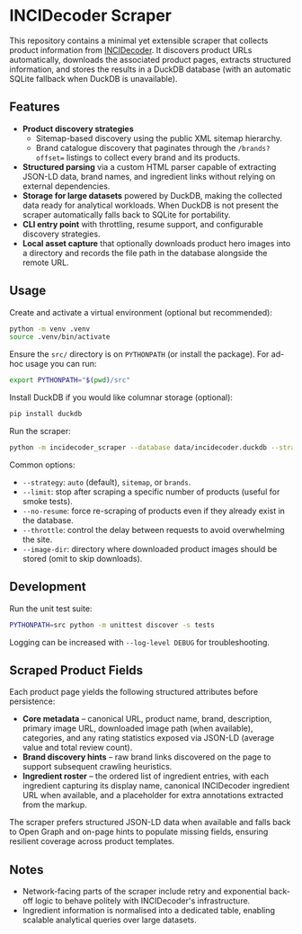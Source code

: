 # INCIDecoder Scraper

This repository contains a minimal yet extensible scraper that collects product information from [INCIDecoder](https://incidecoder.com). It discovers product URLs automatically, downloads the associated product pages, extracts structured information, and stores the results in a DuckDB database (with an automatic SQLite fallback when DuckDB is unavailable).

## Features

- **Product discovery strategies**
  - Sitemap-based discovery using the public XML sitemap hierarchy.
  - Brand catalogue discovery that paginates through the `/brands?offset=` listings to collect every brand and its products.
- **Structured parsing** via a custom HTML parser capable of extracting JSON-LD data, brand names, and ingredient links without relying on external dependencies.
- **Storage for large datasets** powered by DuckDB, making the collected data ready for analytical workloads. When DuckDB is not present the scraper automatically falls back to SQLite for portability.
- **CLI entry point** with throttling, resume support, and configurable discovery strategies.
- **Local asset capture** that optionally downloads product hero images into a directory and records the file path in the database alongside the remote URL.

## Usage

Create and activate a virtual environment (optional but recommended):

```bash
python -m venv .venv
source .venv/bin/activate
```

Ensure the `src/` directory is on `PYTHONPATH` (or install the package). For ad-hoc usage you can run:

```bash
export PYTHONPATH="$(pwd)/src"
```

Install DuckDB if you would like columnar storage (optional):

```bash
pip install duckdb
```

Run the scraper:

```bash
python -m incidecoder_scraper --database data/incidecoder.duckdb --strategy auto --throttle 1.5
```

Common options:

- `--strategy`: `auto` (default), `sitemap`, or `brands`.
- `--limit`: stop after scraping a specific number of products (useful for smoke tests).
- `--no-resume`: force re-scraping of products even if they already exist in the database.
- `--throttle`: control the delay between requests to avoid overwhelming the site.
- `--image-dir`: directory where downloaded product images should be stored (omit to skip downloads).

## Development

Run the unit test suite:

```bash
PYTHONPATH=src python -m unittest discover -s tests
```

Logging can be increased with `--log-level DEBUG` for troubleshooting.

## Scraped Product Fields

Each product page yields the following structured attributes before persistence:

- **Core metadata** – canonical URL, product name, brand, description, primary image URL, downloaded image path (when available), categories, and any rating statistics exposed via JSON-LD (average value and total review count).
- **Brand discovery hints** – raw brand links discovered on the page to support subsequent crawling heuristics.
- **Ingredient roster** – the ordered list of ingredient entries, with each ingredient capturing its display name, canonical INCIDecoder ingredient URL when available, and a placeholder for extra annotations extracted from the markup.

The scraper prefers structured JSON-LD data when available and falls back to Open Graph and on-page hints to populate missing fields, ensuring resilient coverage across product templates.

## Notes

- Network-facing parts of the scraper include retry and exponential back-off logic to behave politely with INCIDecoder's infrastructure.
- Ingredient information is normalised into a dedicated table, enabling scalable analytical queries over large datasets.
